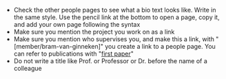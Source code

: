 * Check the other people pages to see what a bio text looks like. Write in the same style. Use the pencil link at the bottom to open a page, copy it, and add your own page following the syntax
* Make sure you mention the project you work on as a link
* Make sure you mention who supervises you, and make this a link, with "[member/bram-van-ginneken]" you create a link to a people page. You can refer to publications with "[first paper](/publications/kars92)"
* Do not write a title like Prof. or Professor or Dr. before the name of a colleague
